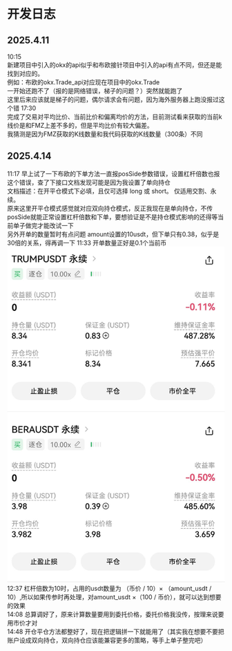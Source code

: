 # 开发日志
## 2025.4.11
10:15 <br>新建项目中引入的okx的api似乎和布欧接针项目中引入的api有点不同，但还是能找到对应的。<br>
例如：布欧的okx.Trade_api对应现在项目中的okx.Trade<br>
一开始还跑不了（报的是网络错误，梯子的问题？）突然就能跑了<br>
这里后来应该就是梯子的问题，偶尔请求会有问题，因为海外服务器上跑没报过这个错
17:30 <br>
完成了交易对平均比价、当前比价和偏离均价的方法，目前测试看来获取的当前k线价是和FMZ上差不多的，但是平均比价有较大偏差。<br>
我猜测是因为FMZ获取的K线数量和我代码获取的K线数量（300条）不同
## 2025.4.14
11:17 早上试了一下布欧的下单方法一直报posSide参数错误，设置杠杆倍数也报这个错误，查了下接口文档发现可能是因为我设置了单向持仓<br>
文档描述：在开平仓模式下必填，且仅可选择 long 或 short。 仅适用交割、永续。<br>
原来这里开平仓模式感觉就对应双向持仓模式，反正我现在是单向持仓，不传posSide就能正常设置杠杆倍数和下单，要想验证是不是持仓模式影响的还得等当前单子做完才能改试一下<br>
另外开单的数量暂时有点问题 amount设置的10usdt，但下单只有0.38，似乎是30倍的关系，得再调一下
11:33 开单数量正好是0.1个当前币
![qq_pic_merged_1744601612749.jpg](./img/0.jpg)<br>
12:37 杠杆倍数为10时，占用的usdt数量为 （币价 / 10）× （amount_usdt / 10）,所以如果传参时再处理，对amount_usdt ×（100 / 币价），就可以达到想要的效果<br>
14:08 总算调好了，原来计算数量要用到委托价格，委托价格我没传，按理来说要用市价才对<br>
14:48 开仓平仓方法都整好了，现在把逻辑拼一下就能用了（其实我在想要不要把账户设成双向持仓，双向持仓应该能兼容更多的策略，等手上单子整完吧）